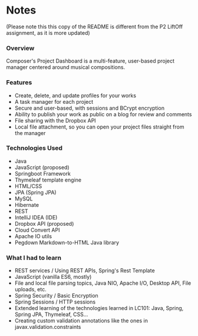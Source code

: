 # Notes
(Please note this this copy of the README is different from the P2 LiftOff assignment, as it is more updated)

### Overview

Composer's Project Dashboard is a multi-feature, user-based project manager centered around musical compositions. 

### Features

* Create, delete, and update profiles for your works
* A task manager for each project
* Secure and user-based, with sessions and BCrypt encryption
* Ability to publish your work as public on a blog for review and comments
* File sharing with the Dropbox API
* Local file attachment, so you can open your project files straight from the manager

### Technologies Used
* Java
* JavaScript (proposed)
* Springboot Framework
* Thymeleaf template engine
* HTML/CSS
* JPA (Spring JPA)
* MySQL
* Hibernate
* REST
* IntelliJ IDEA (IDE)
* Dropbox API (proposed)
* Cloud Convert API
* Apache IO utils
* Pegdown Markdown-to-HTML Java library

### What I had to learn
* REST services / Using REST APIs, Spring's Rest Template
* JavaScript (vanilla ES6, mostly)
* File and local file parsing topics, Java NIO, Apache I/O, Desktop API, File uploads, etc.
* Spring Security / Basic Encryption
* Spring Sessions / HTTP sessions
* Extended learning of the technologies learned in LC101: Java, Spring, Spring JPA, Thymeleaf, CSS...
* Creating custom validation annotations like the ones in javax.validation.constraints